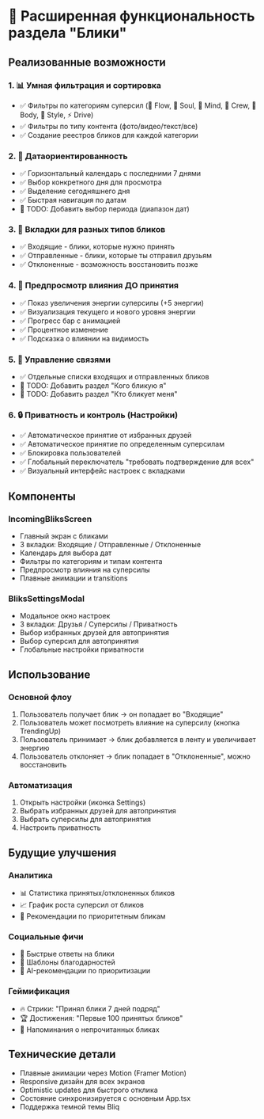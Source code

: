 # 🌟 Расширенная функциональность раздела "Блики"

## Реализованные возможности

### 1. 📊 Умная фильтрация и сортировка
- ✅ Фильтры по категориям суперсил (🌊 Flow, 💜 Soul, 🧠 Mind, 👥 Crew, 💪 Body, 🎨 Style, ⚡ Drive)
- ✅ Фильтры по типу контента (фото/видео/текст/все)
- ✅ Создание реестров бликов для каждой категории

### 2. 📅 Датаориентированность
- ✅ Горизонтальный календарь с последними 7 днями
- ✅ Выбор конкретного дня для просмотра
- ✅ Выделение сегодняшнего дня
- ✅ Быстрая навигация по датам
- 🔄 TODO: Добавить выбор периода (диапазон дат)

### 3. 📂 Вкладки для разных типов бликов
- ✅ Входящие - блики, которые нужно принять
- ✅ Отправленные - блики, которые ты отправил друзьям
- ✅ Отклоненные - возможность восстановить позже

### 4. 🔮 Предпросмотр влияния ДО принятия
- ✅ Показ увеличения энергии суперсилы (+5 энергии)
- ✅ Визуализация текущего и нового уровня энергии
- ✅ Прогресс бар с анимацией
- ✅ Процентное изменение
- ✅ Подсказка о влиянии на видимость

### 5. 👥 Управление связями
- ✅ Отдельные списки входящих и отправленных бликов
- 🔄 TODO: Добавить раздел "Кого бликую я"
- 🔄 TODO: Добавить раздел "Кто бликует меня"

### 6. 🔒 Приватность и контроль (Настройки)
- ✅ Автоматическое принятие от избранных друзей
- ✅ Автоматическое принятие по определенным суперсилам
- ✅ Блокировка пользователей
- ✅ Глобальный переключатель "требовать подтверждение для всех"
- ✅ Визуальный интерфейс настроек с вкладками

## Компоненты

### IncomingBliksScreen
- Главный экран с бликами
- 3 вкладки: Входящие / Отправленные / Отклоненные
- Календарь для выбора дат
- Фильтры по категориям и типам контента
- Предпросмотр влияния на суперсилы
- Плавные анимации и transitions

### BliksSettingsModal
- Модальное окно настроек
- 3 вкладки: Друзья / Суперсилы / Приватность
- Выбор избранных друзей для автопринятия
- Выбор суперсил для автопринятия
- Глобальные настройки приватности

## Использование

### Основной флоу
1. Пользователь получает блик → он попадает во "Входящие"
2. Пользователь может посмотреть влияние на суперсилу (кнопка TrendingUp)
3. Пользователь принимает → блик добавляется в ленту и увеличивает энергию
4. Пользователь отклоняет → блик попадает в "Отклоненные", можно восстановить

### Автоматизация
1. Открыть настройки (иконка Settings)
2. Выбрать избранных друзей для автопринятия
3. Выбрать суперсилы для автопринятия
4. Настроить приватность

## Будущие улучшения

### Аналитика
- 📊 Статистика принятых/отклоненных бликов
- 📈 График роста суперсил от бликов
- 🎯 Рекомендации по приоритетным бликам

### Социальные фичи
- 💬 Быстрые ответы на блики
- 🎁 Шаблоны благодарностей
- 🤖 AI-рекомендации по приоритизации

### Геймификация
- 🔥 Стрики: "Принял блики 7 дней подряд"
- 🏆 Достижения: "Первые 100 принятых бликов"
- 📣 Напоминания о непрочитанных бликах

## Технические детали

- Плавные анимации через Motion (Framer Motion)
- Responsive дизайн для всех экранов
- Optimistic updates для быстрого отклика
- Состояние синхронизируется с основным App.tsx
- Поддержка темной темы Bliq
